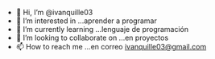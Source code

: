 - 👋 Hi, I’m @ivanquille03
- 👀 I’m interested in ...aprender a programar 
- 🌱 I’m currently learning ...lenguaje de programación 
- 💞️ I’m looking to collaborate on ...en proyectos 
- 📫 How to reach me ...en correo ivanquille03@gmail.com

<!---
ivanquille03/ivanquille03 is a ✨ special ✨ repository because its `README.md` (this file) appears on your GitHub profile.
You can click the Preview link to take a look at your changes.
--->
